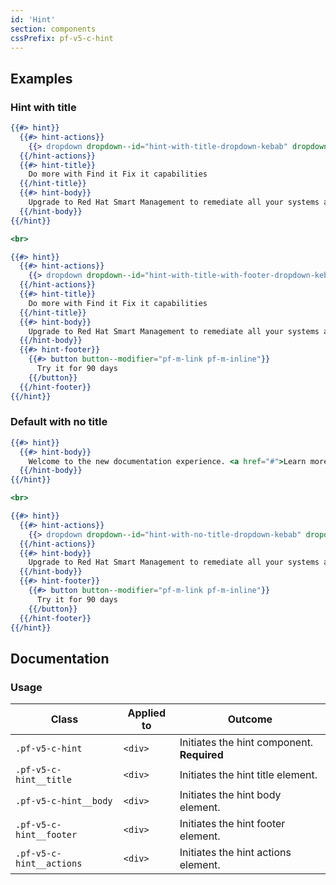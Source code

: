 ```yaml
---
id: 'Hint'
section: components
cssPrefix: pf-v5-c-hint
---
```


## Examples
### Hint with title
```hbs
{{#> hint}}
  {{#> hint-actions}}
    {{> dropdown dropdown--id="hint-with-title-dropdown-kebab" dropdown-toggle--IsPlain="true"}}
  {{/hint-actions}}
  {{#> hint-title}}
    Do more with Find it Fix it capabilities
  {{/hint-title}}
  {{#> hint-body}}
    Upgrade to Red Hat Smart Management to remediate all your systems across regions and geographies.
  {{/hint-body}}
{{/hint}}

<br>

{{#> hint}}
  {{#> hint-actions}}
    {{> dropdown dropdown--id="hint-with-title-with-footer-dropdown-kebab" dropdown-toggle--IsPlain="true"}}
  {{/hint-actions}}
  {{#> hint-title}}
    Do more with Find it Fix it capabilities
  {{/hint-title}}
  {{#> hint-body}}
    Upgrade to Red Hat Smart Management to remediate all your systems across regions and geographies.
  {{/hint-body}}
  {{#> hint-footer}}
    {{#> button button--modifier="pf-m-link pf-m-inline"}}
      Try it for 90 days
    {{/button}}
  {{/hint-footer}}
{{/hint}}
```

### Default with no title
```hbs
{{#> hint}}
  {{#> hint-body}}
    Welcome to the new documentation experience. <a href="#">Learn more about the improved features</a>.
  {{/hint-body}}
{{/hint}}

<br>

{{#> hint}}
  {{#> hint-actions}}
    {{> dropdown dropdown--id="hint-with-no-title-dropdown-kebab" dropdown-toggle--IsPlain="true"}}
  {{/hint-actions}}
  {{#> hint-body}}
    Upgrade to Red Hat Smart Management to remediate all your systems across regions and geographies.
  {{/hint-body}}
  {{#> hint-footer}}
    {{#> button button--modifier="pf-m-link pf-m-inline"}}
      Try it for 90 days
    {{/button}}
  {{/hint-footer}}
{{/hint}}
```

## Documentation


### Usage
| Class | Applied to | Outcome |
| -- | -- | -- |
| `.pf-v5-c-hint` | `<div>` | Initiates the hint component. **Required** |
| `.pf-v5-c-hint__title` | `<div>` | Initiates the hint title element. |
| `.pf-v5-c-hint__body` | `<div>` | Initiates the hint body element. |
| `.pf-v5-c-hint__footer` | `<div>` | Initiates the hint footer element. |
| `.pf-v5-c-hint__actions` | `<div>` | Initiates the hint actions element. |
